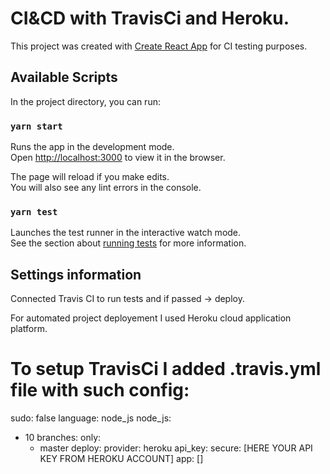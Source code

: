 # CI&CD with TravisCi and Heroku.

This project was created with [Create React App](https://github.com/facebook/create-react-app) for CI testing purposes.

## Available Scripts

In the project directory, you can run:

### `yarn start`

Runs the app in the development mode.<br />
Open [http://localhost:3000](http://localhost:3000) to view it in the browser.

The page will reload if you make edits.<br />
You will also see any lint errors in the console.

### `yarn test`

Launches the test runner in the interactive watch mode.<br />
See the section about [running tests](https://facebook.github.io/create-react-app/docs/running-tests) for more information.

## Settings information
Connected Travis CI to run tests and if passed -> deploy.

For automated project deployement I used Heroku cloud application platform.

# To setup TravisCi I added <strong>.travis.yml</strong> file with such config:
  sudo: false
  language: node_js
  node_js:
  - 10
  branches:
    only:
    - master
  deploy:
    provider: heroku
    api_key:
      secure: [HERE YOUR API KEY FROM HEROKU ACCOUNT]
    app: []
